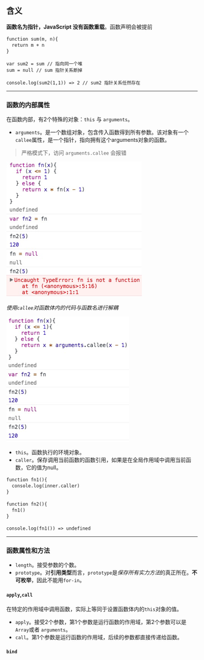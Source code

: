 ## 含义

**函数名为指针，JavaScript 没有函数重载**。函数声明会被提前

```
function sum(m, n){
  return m + n
}

var sum2 = sum // 指向同一个堆
sum = null // sum 指针关系断掉

console.log(sum2(1,1)) => 2 // sum2 指针关系任然存在
```
---

### 函数的内部属性

在函数内部，有2个特殊的对象：`this` 与 `arguments`。

* `arguments`。是一个数组对象，包含传入函数得到所有参数。该对象有一个`callee`属性，是一个指针，指向拥有这个arguments对象的函数。

> 严格模式下，访问 `arguments.callee` 会报错

![nocallee](../asset/nocallee.png)

*使用`callee`对函数体内的代码与函数名进行解耦*

![callee](../asset/callee.png)

* `this`。函数执行的环境对象。
* `caller`。保存调用当前函数的函数引用，如果是在全局作用域中调用当前函数，它的值为null。

```
function fn1(){
  console.log(inner.caller)
}

function fn2(){
  fn1()
}

console.log(fn1()) => undefined

```
---

### 函数属性和方法

* `length`。接受参数的个数。
* `prototype`。对**引用类型**而言，`prototype`是*保存所有实力方法*的真正所在。**不可枚举**，因此不能用`for-in`。

#### `apply`,`call`

在特定的作用域中调用函数，实际上等同于设置函数体内的`this`对象的值。

* `apply`。接受2个参数，第1个参数是运行函数的作用域，第2个参数可以是`Array`或者 `arguments`。
* `call`。第1个参数是运行函数的作用域，后续的参数都直接传递给函数。

#### `bind`


